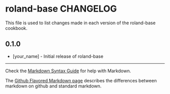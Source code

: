 # roland-base CHANGELOG

This file is used to list changes made in each version of the roland-base cookbook.

## 0.1.0
- [your_name] - Initial release of roland-base

- - -
Check the [Markdown Syntax Guide](http://daringfireball.net/projects/markdown/syntax) for help with Markdown.

The [Github Flavored Markdown page](http://github.github.com/github-flavored-markdown/) describes the differences between markdown on github and standard markdown.
